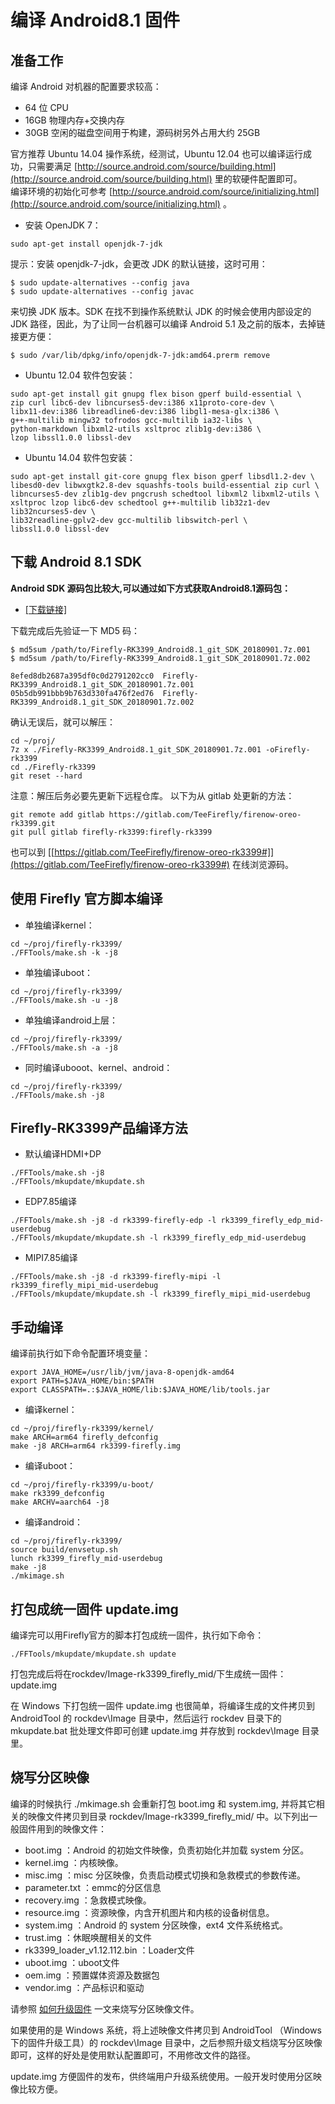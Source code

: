 # 编译 Android8.1 固件

## 准备工作

编译 Android 对机器的配置要求较高：  

* 64 位 CPU
* 16GB 物理内存+交换内存
* 30GB 空闲的磁盘空间用于构建，源码树另外占用大约 25GB

官方推荐 Ubuntu 14.04 操作系统，经测试，Ubuntu 12.04 也可以编译运行成功，只需要满足 [http://source.android.com/source/building.html](http://source.android.com/source/building.html) 里的软硬件配置即可。  
编译环境的初始化可参考 [http://source.android.com/source/initializing.html](http://source.android.com/source/initializing.html) 。

* 安装 OpenJDK 7：  

```
sudo apt-get install openjdk-7-jdk  
```    

提示：安装 openjdk-7-jdk，会更改 JDK 的默认链接，这时可用： 

```
$ sudo update-alternatives --config java
$ sudo update-alternatives --config javac
```  

来切换 JDK 版本。SDK 在找不到操作系统默认 JDK 的时候会使用内部设定的 JDK 路径，因此，为了让同一台机器可以编译 Android 5.1 及之前的版本，去掉链接更方便：

```
$ sudo /var/lib/dpkg/info/openjdk-7-jdk:amd64.prerm remove   
```    

* Ubuntu 12.04 软件包安装：

```
sudo apt-get install git gnupg flex bison gperf build-essential \
zip curl libc6-dev libncurses5-dev:i386 x11proto-core-dev \
libx11-dev:i386 libreadline6-dev:i386 libgl1-mesa-glx:i386 \
g++-multilib mingw32 tofrodos gcc-multilib ia32-libs \
python-markdown libxml2-utils xsltproc zlib1g-dev:i386 \
lzop libssl1.0.0 libssl-dev
```  
 
* Ubuntu 14.04 软件包安装：

```
sudo apt-get install git-core gnupg flex bison gperf libsdl1.2-dev \
libesd0-dev libwxgtk2.8-dev squashfs-tools build-essential zip curl \
libncurses5-dev zlib1g-dev pngcrush schedtool libxml2 libxml2-utils \
xsltproc lzop libc6-dev schedtool g++-multilib lib32z1-dev lib32ncurses5-dev \
lib32readline-gplv2-dev gcc-multilib libswitch-perl \
libssl1.0.0 libssl-dev   
```  
  
## 下载 Android 8.1 SDK  

**Android SDK 源码包比较大,可以通过如下方式获取Android8.1源码包：**
* [[下载链接]](http://www.t-firefly.com/doc/download/page/id/3.html#other_144)

下载完成后先验证一下 MD5 码：
```
$ md5sum /path/to/Firefly-RK3399_Android8.1_git_SDK_20180901.7z.001
$ md5sum /path/to/Firefly-RK3399_Android8.1_git_SDK_20180901.7z.002

8efed8db2687a395df0c0d2791202cc0  Firefly-RK3399_Android8.1_git_SDK_20180901.7z.001
05b5db991bbb9b763d330fa476f2ed76  Firefly-RK3399_Android8.1_git_SDK_20180901.7z.002
```
确认无误后，就可以解压：
```
cd ~/proj/
7z x ./Firefly-RK3399_Android8.1_git_SDK_20180901.7z.001 -oFirefly-rk3399
cd ./Firefly-rk3399
git reset --hard
```
注意：解压后务必要先更新下远程仓库。
以下为从 gitlab 处更新的方法：
```
git remote add gitlab https://gitlab.com/TeeFirefly/firenow-oreo-rk3399.git
git pull gitlab firefly-rk3399:firefly-rk3399
```
也可以到 [[https://gitlab.com/TeeFirefly/firenow-oreo-rk3399#]](https://gitlab.com/TeeFirefly/firenow-oreo-rk3399#) 在线浏览源码。 

## 使用 Firefly 官方脚本编译
*    单独编译kernel：
```
cd ~/proj/firefly-rk3399/
./FFTools/make.sh -k -j8
```

*    单独编译uboot：
```
cd ~/proj/firefly-rk3399/
./FFTools/make.sh -u -j8
```

*    单独编译android上层：
```
cd ~/proj/firefly-rk3399/
./FFTools/make.sh -a -j8
```
*    同时编译ubooot、kernel、android：
```
cd ~/proj/firefly-rk3399/
./FFTools/make.sh -j8
```
## Firefly-RK3399产品编译方法
* 默认编译HDMI+DP
```
./FFTools/make.sh -j8
./FFTools/mkupdate/mkupdate.sh
```

* EDP7.85编译
```
./FFTools/make.sh -j8 -d rk3399-firefly-edp -l rk3399_firefly_edp_mid-userdebug
./FFTools/mkupdate/mkupdate.sh -l rk3399_firefly_edp_mid-userdebug
```

* MIPI7.85编译
```
./FFTools/make.sh -j8 -d rk3399-firefly-mipi -l rk3399_firefly_mipi_mid-userdebug
./FFTools/mkupdate/mkupdate.sh -l rk3399_firefly_mipi_mid-userdebug
```
## 手动编译
编译前执行如下命令配置环境变量：
```
export JAVA_HOME=/usr/lib/jvm/java-8-openjdk-amd64 
export PATH=$JAVA_HOME/bin:$PATH 
export CLASSPATH=.:$JAVA_HOME/lib:$JAVA_HOME/lib/tools.jar
```

*    编译kernel：
```
cd ~/proj/firefly-rk3399/kernel/
make ARCH=arm64 firefly_defconfig
make -j8 ARCH=arm64 rk3399-firefly.img
```

*    编译uboot：
```
cd ~/proj/firefly-rk3399/u-boot/
make rk3399_defconfig
make ARCHV=aarch64 -j8
```

* 编译android：
```
cd ~/proj/firefly-rk3399/
source build/envsetup.sh
lunch rk3399_firefly_mid-userdebug
make -j8
./mkimage.sh
```
## 打包成统一固件 update.img

编译完可以用Firefly官方的脚本打包成统一固件，执行如下命令：
```
./FFTools/mkupdate/mkupdate.sh update
```
打包完成后将在rockdev/Image-rk3399_firefly_mid/下生成统一固件：update.img

在 Windows 下打包统一固件 update.img 也很简单，将编译生成的文件拷贝到 AndroidTool 的 rockdev\Image 目录中，然后运行 rockdev 目录下的 mkupdate.bat 批处理文件即可创建 update.img 并存放到 rockdev\Image 目录里。
## 烧写分区映像

编译的时候执行 ./mkimage.sh 会重新打包 boot.img 和 system.img, 并将其它相关的映像文件拷贝到目录 rockdev/Image-rk3399_firefly_mid/ 中。以下列出一般固件用到的映像文件：

*    boot.img ：Android 的初始文件映像，负责初始化并加载 system 分区。
*    kernel.img ：内核映像。
*    misc.img ：misc 分区映像，负责启动模式切换和急救模式的参数传递。
*    parameter.txt ：emmc的分区信息
*    recovery.img ：急救模式映像。
*    resource.img ：资源映像，内含开机图片和内核的设备树信息。
*    system.img ：Android 的 system 分区映像，ext4 文件系统格式。
*    trust.img ：休眠唤醒相关的文件
*    rk3399_loader_v1.12.112.bin ：Loader文件
*    uboot.img ：uboot文件
*    oem.img ：预置媒体资源及数据包
*    vendor.img ：产品标识和驱动

请参照 [如何升级固件](upgrade_firmware.html) 一文来烧写分区映像文件。

如果使用的是 Windows 系统，将上述映像文件拷贝到 AndroidTool （Windows 下的固件升级工具）的 rockdev\Image 目录中，之后参照升级文档烧写分区映像即可，这样的好处是使用默认配置即可，不用修改文件的路径。

update.img 方便固件的发布，供终端用户升级系统使用。一般开发时使用分区映像比较方便。
